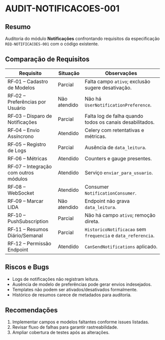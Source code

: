 # AUDIT-NOTIFICACOES-001

## Resumo
Auditoria do módulo **Notificações** confrontando requisitos da especificação `REQ-NOTIFICACOES-001` com o código existente.

## Comparação de Requisitos

| Requisito | Situação | Observações |
|-----------|----------|-------------|
| RF‑01 – Cadastro de Modelos | Parcial | Falta campo `ativo`; exclusão sugere desativação. |
| RF‑02 – Preferências por Usuário | Não atendido | Não há `UserNotificationPreference`. |
| RF‑03 – Disparo de Notificações | Parcial | Falta log de falha quando todos os canais desabilitados. |
| RF‑04 – Envio Assíncrono | Atendido | Celery com retentativas e métricas. |
| RF‑05 – Registro de Logs | Parcial | Ausência de `data_leitura`. |
| RF‑06 – Métricas | Atendido | Counters e gauge presentes. |
| RF‑07 – Integração com outros módulos | Atendido | Serviço `enviar_para_usuario`. |
| RF‑08 – WebSocket | Atendido | Consumer `NotificationConsumer`. |
| RF‑09 – Marcar LIDA | Não atendido | Endpoint não grava `data_leitura`. |
| RF‑10 – PushSubscription | Parcial | Não há campo `ativo`; remoção direta. |
| RF‑11 – Resumos Diário/Semanal | Parcial | `HistoricoNotificacao` sem `frequencia` e `data_referencia`. |
| RF‑12 – Permissão Endpoint | Atendido | `CanSendNotifications` aplicado. |

## Riscos e Bugs
- Logs de notificações não registram leitura.
- Ausência de modelo de preferências pode gerar envios indesejados.
- Templates não podem ser ativados/desativados formalmente.
- Histórico de resumos carece de metadados para auditoria.

## Recomendações
1. Implementar campos e modelos faltantes conforme issues listadas.
2. Revisar fluxo de falhas para garantir rastreabilidade.
3. Ampliar cobertura de testes após as alterações.
